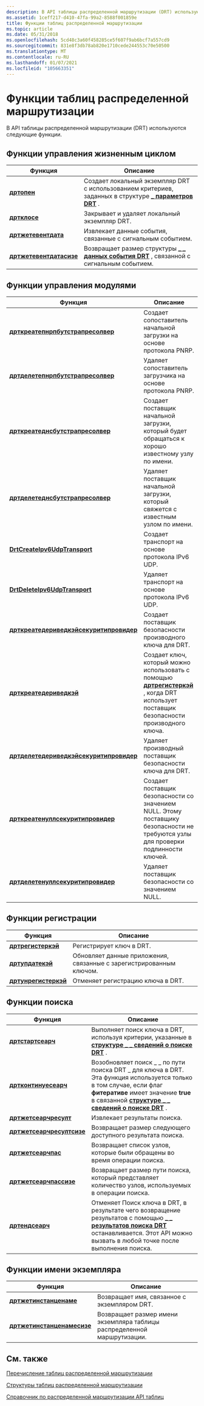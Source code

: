 ```yaml
---
description: В API таблицы распределенной маршрутизации (DRT) используются следующие функции.
ms.assetid: 1ceff217-d410-47fa-99a2-8588f001859e
title: Функции таблиц распределенной маршрутизации
ms.topic: article
ms.date: 05/31/2018
ms.openlocfilehash: 5cd48c3a60f458285ce5f607f9ab6bcf7a557cd9
ms.sourcegitcommit: 831e8f3db78ab820e1710cede244553c70e50500
ms.translationtype: MT
ms.contentlocale: ru-RU
ms.lasthandoff: 01/07/2021
ms.locfileid: "105663351"
---
```

# <a name="distributed-routing-table-functions"></a>Функции таблиц распределенной маршрутизации

В API таблицы распределенной маршрутизации (DRT) используются следующие функции.

## <a name="lifetime-management-functions"></a>Функции управления жизненным циклом



| Функция                                           | Описание                                                                                                    |
|----------------------------------------------------|----------------------------------------------------------------------------------------------------------------|
| [**дртопен**](/windows/desktop/api/drt/nf-drt-drtopen)                         | Создает локальный экземпляр DRT с использованием критериев, заданных в структуре [**\_ параметров DRT**](/windows/desktop/api/drt/ns-drt-drt_settings) .  |
| [**дртклосе**](/windows/desktop/api/drt/nf-drt-drtclose)                       | Закрывает и удаляет локальный экземпляр DRT.                                                              |
| [**дртжетевентдата**](/windows/desktop/api/drt/nf-drt-drtgeteventdata)         | Извлекает данные события, связанные с сигнальным событием.                                                         |
| [**дртжетевентдатасизе**](/windows/desktop/api/drt/nf-drt-drtgeteventdatasize) | Возвращает размер структуры [**\_ \_ данных события DRT**](/windows/desktop/api/drt/ns-drt-drt_event_data) , связанной с сигнальным событием. |



 

## <a name="module-management-functions"></a>Функции управления модулями



| Функция                                                                           | Описание                                                                                                                           |
|------------------------------------------------------------------------------------|---------------------------------------------------------------------------------------------------------------------------------------|
| [**дрткреатепнрпбутстрапресолвер**](/windows/desktop/api/drt/nf-drt-drtcreatepnrpbootstrapresolver)           | Создает сопоставитель начальной загрузки на основе протокола PNRP.                                                                              |
| [**дртделетепнрпбутстрапресолвер**](/windows/desktop/api/drt/nf-drt-drtdeletepnrpbootstrapresolver)           | Удаляет сопоставитель загрузчика на основе протокола PNRP.                                                                              |
| [**дрткреатеднсбутстрапресолвер**](/windows/desktop/api/drt/nf-drt-drtcreatednsbootstrapresolver)             | Создает поставщик начальной загрузки, который будет обращаться к хорошо известному узлу по имени.                                                             |
| [**дртделетеднсбутстрапресолвер**](/windows/desktop/api/drt/nf-drt-drtdeletednsbootstrapresolver)             | Удаляет поставщик начальной загрузки, который свяжется с известным узлом по имени.                                                             |
| [**DrtCreateIpv6UdpTransport**](/windows/desktop/api/drt/nf-drt-drtcreateipv6udptransport)                     | Создает транспорт на основе протокола IPv6 UDP.                                                                                   |
| [**DrtDeleteIpv6UdpTransport**](/windows/desktop/api/drt/nf-drt-drtdeleteipv6udptransport)                     | Удаляет транспорт на основе протокола IPv6 UDP.                                                                                   |
| [**дрткреатедериведкэйсекуритипровидер**](/windows/desktop/api/drt/nf-drt-drtcreatederivedkeysecurityprovider) | Создает поставщик безопасности производного ключа для DRT.                                                                                  |
| [**дрткреатедериведкэй**](/windows/desktop/api/drt/nf-drt-drtcreatederivedkey)                                 | Создает ключ, который можно использовать с помощью [**дртрегистеркэй**](/windows/desktop/api/drt/nf-drt-drtregisterkey) , когда DRT использует поставщик безопасности производного ключа. |
| [**дртделетедериведкэйсекуритипровидер**](/windows/desktop/api/drt/nf-drt-drtdeletederivedkeysecurityprovider) | Удаляет производный поставщик безопасности ключа для DRT.                                                                                  |
| [**дрткреатенуллсекуритипровидер**](/windows/desktop/api/drt/nf-drt-drtcreatenullsecurityprovider)             | Создает поставщик безопасности со значением NULL. Этому поставщику безопасности не требуются узлы для проверки подлинности ключей.                                 |
| [**дртделетенуллсекуритипровидер**](/windows/desktop/api/drt/nf-drt-drtdeletenullsecurityprovider)             | Удаляет поставщик безопасности со значением NULL.                                                                                                     |



 

## <a name="registration-functions"></a>Функции регистрации



| Функция                                     | Описание                                                    |
|----------------------------------------------|----------------------------------------------------------------|
| [**дртрегистеркэй**](/windows/desktop/api/drt/nf-drt-drtregisterkey)     | Регистрирует ключ в DRT.                                    |
| [**дртупдатекэй**](/windows/desktop/api/drt/nf-drt-drtupdatekey)         | Обновляет данные приложения, связанные с зарегистрированным ключом. |
| [**дртунрегистеркэй**](/windows/desktop/api/drt/nf-drt-drtunregisterkey) | Отменяет регистрацию ключа в DRT.                                |



 

## <a name="search-functions"></a>Функции поиска



| Функция                                                 | Описание                                                                                                                                                                                                             |
|----------------------------------------------------------|-------------------------------------------------------------------------------------------------------------------------------------------------------------------------------------------------------------------------|
| [**дртстартсеарч**](/windows/desktop/api/drt/nf-drt-drtstartsearch)                 | Выполняет поиск ключа в DRT, используя критерии, указанные в [**структуре \_ \_ сведений о поиске DRT**](/windows/desktop/api/drt/ns-drt-drt_search_info) .                                                                                                      |
| [**дртконтинуесеарч**](/windows/desktop/api/drt/nf-drt-drtcontinuesearch)           | Возобновляет поиск \_ \_ по пути поиска DRT \_ для ключа в DRT. Эта функция используется только в том случае, если флаг **фитеративе** имеет значение **true** в связанной [**структуре \_ \_ сведений о поиске DRT**](/windows/desktop/api/drt/ns-drt-drt_search_info) . |
| [**дртжетсеарчресулт**](/windows/desktop/api/drt/nf-drt-drtgetsearchresult)         | Извлекает результаты поиска.                                                                                                                                                                                         |
| [**дртжетсеарчресултсизе**](/windows/desktop/api/drt/nf-drt-drtgetsearchresultsize) | Возвращает размер следующего доступного результата поиска.                                                                                                                                                                   |
| [**дртжетсеарчпас**](/windows/desktop/api/drt/nf-drt-drtgetsearchpath)             | Возвращает список узлов, которые были обращены во время операции поиска.                                                                                                                                                          |
| [**дртжетсеарчпассизе**](/windows/desktop/api/drt/nf-drt-drtgetsearchpathsize)     | Возвращает размер пути поиска, который представляет количество узлов, используемых в операции поиска.                                                                                                             |
| [**дртендсеарч**](/windows/desktop/api/drt/nf-drt-drtendsearch)                     | Отменяет Поиск ключа в DRT, в результате чего возвращение результатов с помощью [**\_ \_ результатов поиска DRT**](/windows/desktop/api/drt/ns-drt-drt_search_result) останавливается. Этот API можно вызвать в любой точке после выполнения поиска.              |



 

## <a name="instance-name-functions"></a>Функции имени экземпляра



| Функция                                                 | Описание                                                      |
|----------------------------------------------------------|------------------------------------------------------------------|
| [**дртжетинстанценаме**](/windows/desktop/api/drt/nf-drt-drtgetinstancename)         | Возвращает имя, связанное с экземпляром DRT.                    |
| [**дртжетинстанценамесизе**](/windows/desktop/api/drt/nf-drt-drtgetinstancenamesize) | Возвращает размер имени экземпляра таблицы распределенной маршрутизации. |



 

## <a name="related-topics"></a>См. также

<dl> <dt>

[Перечисление таблиц распределенной маршрутизации](distributed-routing-table-enumerations.md)
</dt> <dt>

[Структуры таблиц распределенной маршрутизации](distributed-routing-table-structures.md)
</dt> <dt>

[Справочник по распределенной маршрутизации API таблиц](distributed-routing-table-api-reference.md)
</dt> </dl>

 

 



